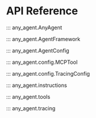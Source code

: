 # API Reference

::: any_agent.AnyAgent

::: any_agent.AgentFramework

::: any_agent.AgentConfig

::: any_agent.config.MCPTool

::: any_agent.config.TracingConfig

::: any_agent.instructions

::: any_agent.tools

::: any_agent.tracing
